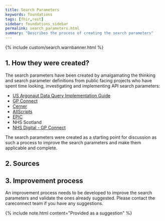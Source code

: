 ```yaml
---
title: Search Parameters
keywords: foundations
tags: [fhir,rest]
sidebar: foundations_sidebar
permalink: search_parameters.html
summary: "Describes the process of creating the search parameters"
---
```


{% include custom/search.warnbanner.html %}

## 1. How they were created? ##

The search parameters have been created by amalgamating the thinking and search parameter definitions from public facing projects who have spent time looking, investigating and implementing API search parameters:


- [US Argonaut Data Query Implementation Guide](http://www.fhir.org/guides/argonaut/r2/Conformance-server.html)
- [GP Connect](https://nhsconnect.github.io/gpconnect/accessrecord_rest.html)
- [Cerner](http://fhir.cerner.com/millennium/dstu2/)
- [AllScripts](https://developer.allscripts.com/)
- [EPIC](https://open.epic.com/Interface/FHIR)
- NHS Scotland
- [NHS Digital - GP Connect](https://nhsconnect.github.io/gpconnect/accessrecord_rest.html)

The search parameters were created as a starting point for discussion as such a process to improve the search parameters and make them applicable and complete.

## 2. Sources ##



## 3. Improvement process ##

An improvement process needs to be developed to improve the search parameters and validate the ones already suggested. Please contact the careconnect team if you have any suggestions.

{% include note.html content="Provided as a suggestion" %}
